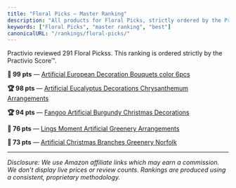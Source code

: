 ```yaml
---
title: "Floral Picks — Master Ranking"
description: "All products for Floral Picks, strictly ordered by the Practivio Score™."
keywords: ["Floral Picks", "master ranking", "best"]
canonicalURL: "/rankings/floral-picks/"
---
```


Practivio reviewed 291 Floral Pickss. This ranking is ordered strictly by the Practivio Score™.

**💎 99 pts** — [Artificial European Decoration Bouquets color 6pcs](/products/artificial-european-decoration-bouquets-color-6pcs-B07TWJWTDV/)

**🏆 98 pts** — [Artificial Eucalyptus Decorations Chrysanthemum Arrangements](/products/artificial-eucalyptus-decorations-chrysanthemum-arrangements-B0D1ZGJGQK/)

**🏆 94 pts** — [Fangoo Artificial Burgundy Christmas Decorations](/products/fangoo-artificial-burgundy-christmas-decorations-B08HML5397/)

**🛒 76 pts** — [Lings Moment Artificial Greenery Arrangements](/products/lings-moment-artificial-greenery-arrangements-B0C1V8SSXS/)

**🛒 73 pts** — [Artificial Christmas Branches Greenery Norfolk](/products/artificial-christmas-branches-greenery-norfolk-B0FJ8MDJP1/)

---
_Disclosure: We use Amazon affiliate links which may earn a commission. We don’t display live prices or review counts. Rankings are produced using a consistent, proprietary methodology._
